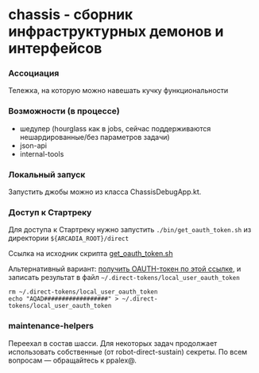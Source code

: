 # chassis - сборник инфраструктурных демонов и интерфейсов

### Ассоциация
Тележка, на которую можно навешать кучку функциональности

### Возможности (в процессе)
- шедулер (hourglass как в jobs, сейчас поддерживаются нешардированные/без параметров задачи)
- json-api
- internal-tools

### Локальный запуск
Запустить джобы можно из класса ChassisDebugApp.kt.

### Доступ к Стартреку
Для доступа к Стартреку нужно запустить `./bin/get_oauth_token.sh` из директории `${ARCADIA_ROOT}/direct`

Ссылка на исходник скрипта [get_oauth_token.sh](https://a.yandex-team.ru/arc/trunk/arcadia/direct/bin/get_oauth_token.sh)

Альтернативный вариант: [получить OAUTH-токен по этой ссылке](https://oauth.yandex-team.ru/authorize?response_type=token&client_id=5f671d781aca402ab7460fde4050267b),
и записать результат в файл `~/.direct-tokens/local_user_oauth_token`
```(shell)
rm ~/.direct-tokens/local_user_oauth_token
echo "AQAD##################" > ~/.direct-tokens/local_user_oauth_token
```

### maintenance-helpers
Переехал в состав шасси. Для некоторых задач продолжает использовать собственные (от robot-direct-sustain) секреты.
По всем вопросам — обращайтесь к ppalex@.